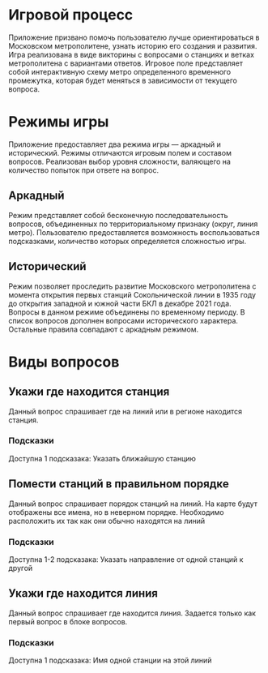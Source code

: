 # Игровой процесс
Приложение призвано помочь пользователю лучше ориентироваться в Московском метрополитене, узнать историю его создания и развития. Игра реализована в виде викторины с вопросами о станциях и ветках метрополитена с вариантами ответов.
Игровое поле представляет собой интерактивную схему метро определенного временного промежутка, которая будет меняться в зависимости от текущего вопроса.

# Режимы игры
Приложение предоставляет два режима игры — аркадный и исторический.
Режимы отличаются игровым полем и составом вопросов.
Реализован выбор уровня сложности, валяющего на количество попыток при ответе на вопрос.
## Аркадный
Режим представляет собой бесконечную последовательность вопросов, объединенных по территориальному признаку (округ, линия метро). Пользователю предоставляется возможность воспользоваться подсказками, количество которых определяется сложностью игры.
## Исторический
Режим позволяет проследить развитие Московского метрополитена с момента открытия первых станций Сокольнической линии в 1935 году до открытия западной и южной части БКЛ в декабре 2021 года. Вопросы в данном режиме объединены по временному периоду. В список вопросов дополнен вопросами исторического характера. Остальные правила совпадают с аркадным режимом.

# Виды вопросов

## Укажи где находится станция
Данный вопрос спрашивает где на линий или в регионе находится станция.
### Подсказки
Доступна 1 подсказака: Указать ближайшую станцию

## Помести станций в правильном порядке
Данный вопрос спрашивает порядок станций на линий. На карте будут отображены все имена, но в неверном порядке. Необходимо расположить их так как они обычно находятся на линий
### Подсказки
Доступна 1-2 подсказака: Указать направление от одной станций к другой

## Укажи где находится линия
Данный вопрос спрашивает где находится линия. Задается только как первый вопрос в блоке вопросов.
### Подсказки
Доступна 1 подсказака: Имя одной станции на этой линий
